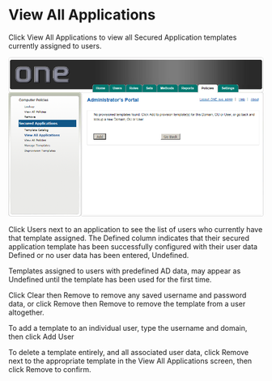 # View All Applications

Click View All Applications to view all Secured Application templates currently assigned to users. 

![View All Apps](images/ssoViewAll.png)

Click Users next to an application to see the list of users who currently have that template assigned. The Defined column indicates that their secured application template has been successfully configured with their user data Defined or no user data has been entered, Undefined. 

Templates assigned to users with predefined AD data, may appear as Undefined until the template has been used for the first time.

Click Clear then Remove to remove any saved username and password data, or click Remove then Remove to remove the template from a user altogether.


To add a template to an individual user, type the username and domain, then click Add User


To delete a template entirely, and all associated user data, click Remove next to the appropriate template in the View All Applications screen, then click Remove to confirm. 


